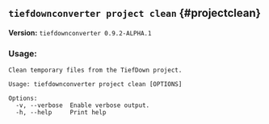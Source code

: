 ## `tiefdownconverter project clean` {#projectclean}

**Version:** `tiefdownconverter 0.9.2-ALPHA.1`

### Usage:
```
Clean temporary files from the TiefDown project.

Usage: tiefdownconverter project clean [OPTIONS]

Options:
  -v, --verbose  Enable verbose output.
  -h, --help     Print help
```

